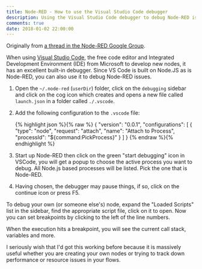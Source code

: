 ```yaml
---
title: Node-RED - How to use the Visual Studio Code debugger
description: Using the Visual Studio Code debugger to debug Node-RED issues
comments: true
date: 2018-01-02 22:00:00
---
```


Originally from [a thread in the Node-RED Google Group](https://groups.google.com/forum/#!topic/node-red/XWTwQyCs4j0).

When using [Visual Studio Code](https://code.visualstudio.com/), the free code editor and Integrated Development Environment (IDE) from Microsoft to develop new nodes, it has an excellent built-in debugger. Since VS Code is built on Node.JS as is Node-RED, you can also use it to debug Node-RED issues.

1. Open the `~/.node-red` (`userDir`) folder, click on the `debugging` sidebar and click on the cog icon which creates and opens a new file called `launch.json` in a folder called `./.vscode`.

2. Add the following configuration to the `.vscode` file:

   {% highlight json %}{% raw %}
   {
       "version": "0.0.1",
       "configurations": [
           {
               "type": "node",
               "request": "attach",
               "name": "Attach to Process",
               "processId": "${command:PickProcess}"
           }
       ]
   }
   {% endraw %}{% endhighlight %}

3. Start up Node-RED then click on the green "start debugging" icon in VSCode, you will get a popup to choose the active process you want to debug. All Node.js based processes will be listed. Pick the one that is Node-RED.

4. Having chosen, the debugger may pause things, if so, click on the continue icon or press F5.

To debug your own (or someone else's) node, expand the "Loaded Scripts" list in the sidebar, find the appropriate script file, click on it to open. Now you can set breakpoints by clicking to the left of the line numbers.

When the execution hits a breakpoint, you will see the current call stack, variables and more.

I seriously wish that I'd got this working before because it is massively useful whether you are creating your own nodes or trying to track down performance or resource issues in your flows.
